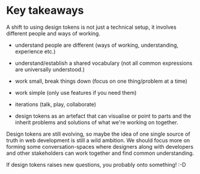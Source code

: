# Key takeaways

A shift to using design tokens is not just a technical setup, it involves different people and ways of working.

- understand people are different (ways of working, understanding, experience etc.)
  
- understand/establish a shared vocabulary (not all common expressions are universally understood.)
  
- work small, break things down (focus on one thing/problem at a time)
  
- work simple (only use features if you need them)
  
- iterations (talk, play, collaborate)

- design tokens as an artefact that can visualise or point to parts and the inherit problems and solutions of what we're working on together.

Design tokens are still evolving, so maybe the idea of one single source of truth in web development is still a wild ambition. We should focus more on forming some conversation-spaces where designers along with developers and other stakeholders can work together and find common understanding.

If design tokens raises new questions, you probably onto something! :-D